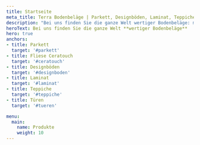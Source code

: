 ```yaml
---
title: Startseite
meta_title: Terra Bodenbeläge | Parkett, Designböden, Laminat, Teppiche, Türen | Freiburg-Opfingen
description: "Bei uns finden Sie die ganze Welt wertiger Bodenbeläge: markanter Parkett, flexibler Vinyl oder lebendiger Laminat? Wir haben den Belag, der Ihren Raum besonders macht."
heroText: Bei uns finden Sie die ganze Welt **wertiger Bodenbeläge**
hero: true
anchors:
- title: Parkett
  target: '#parkett'
- title: Fliese Ceratouch
  target: '#ceratouch'
- title: Designböden
  target: '#designboden'
- title: Laminat
  target: '#laminat'
- title: Teppiche
  target: '#teppiche'
- title: Türen
  target: '#tueren'

menu:
  main:
    name: Produkte
    weight: 10
---
```

